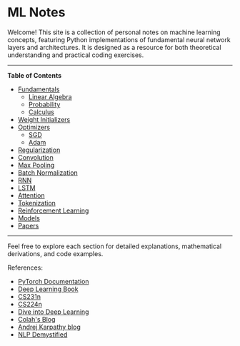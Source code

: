 # ML Notes

Welcome! This site is a collection of personal notes on machine learning concepts, featuring Python implementations of fundamental neural network layers and architectures. It is designed as a resource for both theoretical understanding and practical coding exercises.

---

**Table of Contents**

- [Fundamentals](math/index.md)
    - [Linear Algebra](math/linear-algebra.md)
    - [Probability](math/probability.md)
    - [Calculus](math/calculus.md)
- [Weight Initializers](Initializers.md)
- [Optimizers](optimizers/index.md)
    - [SGD](optimizers/sgd.md)
    - [Adam](optimizers/adam.md)
- [Regularization](regularization.md)
- [Convolution](convolution.md)
- [Max Pooling](max_pool.md)
- [Batch Normalization](batch_norm.md)
- [RNN](rnn.md)
- [LSTM](lstm.md)
- [Attention](attention.md)
- [Tokenization](tokenization/index.md)
- [Reinforcement Learning](rl.md)
- [Models](models/index.md)
- [Papers](papers/index.md)

---

Feel free to explore each section for detailed explanations, mathematical derivations, and code examples.


References:

- [PyTorch Documentation](https://pytorch.org/docs/stable/index.html)
- [Deep Learning Book](http://www.deeplearningbook.org/)
- [CS231n](http://cs231n.stanford.edu/)
- [CS224n](http://web.stanford.edu/class/cs224n/)
- [Dive into Deep Learning](https://d2l.ai/index.html)
- [Colah's Blog](https://colah.github.io/)
- [Andrej Karpathy blog](https://karpathy.github.io/2015/05/21/rnn-effectiveness/)
- [NLP Demystified](https://www.nlpdemystified.org/course/introduction)

[//]: # (- [Machine Learning Mastery]&#40;https://machinelearningmastery.com/&#41;)

[//]: # (- [Fast.ai]&#40;https://www.fast.ai/&#41;)

[//]: # (- [Distill.pub]&#40;https://distill.pub/&#41;)

[//]: # (- [Google AI Blog]&#40;https://ai.googleblog.com/&#41;)

[//]: # (- [OpenAI Blog]&#40;https://openai.com/blog/&#41;)

[//]: # (- [Arxiv.org]&#40;https://arxiv.org/&#41;)

